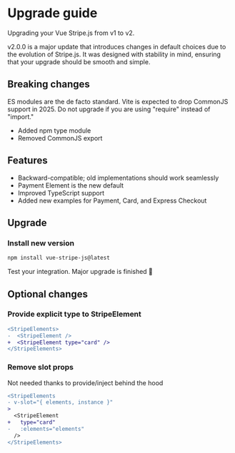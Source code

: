 # Upgrade guide

Upgrading your Vue Stripe.js from v1 to v2.

v2.0.0 is a major update that introduces changes in default choices due to the evolution of Stripe.js. It was designed with stability in mind, ensuring that your upgrade should be smooth and simple.

## Breaking changes

ES modules are the de facto standard. Vite is expected to drop CommonJS support in 2025. Do not upgrade if you are using "require" instead of "import."

- Added npm type module
- Removed CommonJS export

## Features

- Backward-compatible; old implementations should work seamlessly
- Payment Element is the new default
- Improved TypeScript support
- Added new examples for Payment, Card, and Express Checkout

## Upgrade

### Install new version
```bash
npm install vue-stripe-js@latest
```

Test your integration. Major upgrade is finished 🎉

## Optional changes

### Provide explicit type to StripeElement

```diff
<StripeElements>
-  <StripeElement />
+  <StripeElement type="card" />
</StripeElements>
```

### Remove slot props
Not needed thanks to provide/inject behind the hood

```diff
<StripeElements
- v-slot="{ elements, instance }"
>
  <StripeElement
+   type="card"
-   :elements="elements"
  />
</StripeElements>
```
